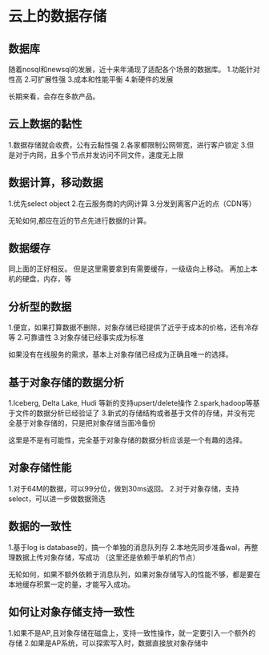 # 云上的数据存储

## 数据库
随着nosql和newsql的发展，近十来年涌现了适配各个场景的数据库。
1.功能针对性高
2.可扩展性强
3.成本和性能平衡
4.新硬件的发展

长期来看，会存在多款产品。

## 云上数据的黏性
1.数据存储就会收费，公有云黏性强
2.各家都限制公网带宽，进行客户锁定
3.但是对于内网，且多个节点并发访问不同文件，速度无上限





## 数据计算，移动数据
1.优先select object
2.在云服务商的内网计算
3.分发到离客户近的点（CDN等）

无轮如何,都应在近的节点先进行数据的计算。

## 数据缓存
同上面的正好相反。
但是这里需要拿到有需要缓存，一级级向上移动。
再加上本机的硬盘，内存，等


## 分析型的数据
1.便宜，如果打算数据不删除，对象存储已经提供了近乎于成本的价格，还有冷存等
2.可靠谱性
3.对象存储已经事实成为标准

如果没有在线服务的需求，基本上对象存储已经成为正确且唯一的选择。

## 基于对象存储的数据分析
1.Iceberg, Delta Lake, Hudi 等新的支持upsert/delete操作
2.spark,hadoop等基于文件的数据分析已经验证了
3.新式的存储结构或者基于文件的存储，并没有完全基于对象存储的，只是把对象存储当面冷备份

这里是不是有可能性，完全基于对象存储的数据分析应该是一个有趣的选择。

## 对象存储性能
1.对于64M的数据，可以99分位，做到30ms返回。
2.对于对象存储，支持select，可以进一步做数据筛选

## 数据的一致性
1.基于log is database的，搞一个单独的消息队列存
2.本地先同步准备wal，再整理数据上传对象存储，写成功 （这里还是依赖于单机的节点）

无轮如何，如果不额外依赖于消息队列，如果对象存储写入的性能不够，都是要在本地缓存积累一定的量，才能写入成功。

## 如何让对象存储支持一致性
1.如果不是AP,且对象存储在磁盘上，支持一致性操作，就一定要引入一个额外的存储
2.如果是AP系统，可以探索写入时，数据直接放对象存储中

